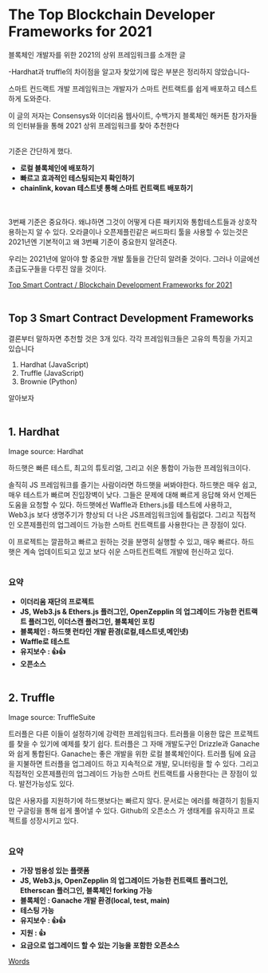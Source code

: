 # The Top Blockchain Developer Frameworks for 2021

블록체인 개발자를 위한 2021의 상위 프레임워크를 소개한 글

-Hardhat과 truffle의 차이점을 알고자 찾았기에 많은 부분은 정리하지 않았습니다-

스마트 컨드랙트 개발 프레임워크는 개발자가 스마트 컨트랙트를 쉽게 배포하고 테스트하게 도와준다.

이 글의 저자는 Consensys와 이더리움 웹사이트, 수백가지 블록체인 해커톤 참가자들의 인터뷰들을 통해 2021 상위 프레임워크를 찾아 추천한다<br><br>

기준은 간단하게 했다.

- **로컬 블록체인에 배포하기**
- **빠르고 효과적인 테스팅되는지 확인하기**
- **chainlink, kovan 테스트넷 통해 스마트 컨트랙트 배포하기**


<br><br>
3번째 기준은 중요하다. 왜냐하면 그것이 어떻게 다른 패키지와 통합테스트들과 상호작용하는지 알 수 있다.
오라클이나 오픈제플린같은 써드파티 툴을 사용할 수 있는것은 2021년엔 기본적이고 왜 3번째 기준이 중요한지 알려준다.

우리는 2021년에 알아야 할 중요한 개발 툴들을 간단히 알려줄 것이다.
그러나 이글에선 초급도구들을 다루진 않을 것이다.

[Top Smart Contract / Blockchain Development Frameworks for 2021](https://youtu.be/motYF5daaOc)
<br><br>
## Top 3 Smart Contract Development Frameworks

결론부터 말하자면 추천할 것은 3개 있다. 
각각 프레임워크들은 고유의 특징을 가지고 있습니다

1. Hardhat (JavaScript)
2. Truffle (JavaScript)
3. Brownie (Python)

알아보자
<br><br>
## 1. Hardhat


Image source: Hardhat

하드햇은 빠른 테스트, 최고의 튜토리얼, 그리고 쉬운 통합이 가능한 프레임워크이다.

솔직히 JS 프레임워크를 즐기는 사람이라면 하드햇을 써봐야한다. 하드햇은 매우 쉽고, 매우 테스트가 빠르며 진입장벽이 낮다. 그들은 문제에 대해 빠르게 응답해 와서 언제든 도움을 요청할 수 있다. 
하드햇에선 Waffle과 Ethers.js를 테스트에 사용하고, Web3.js 보다 생명주기가 향상되 더 나은 JS프레임워크임에 틀림없다.
그리고 직접적인 오픈제플린의 업그레이드 가능한 스마트 컨트랙트를 사용한다는 큰 장점이 있다.

이 프로젝트는 깔끔하고 빠르고 원하는 것을 분명히 실행할 수 있고, 매우 빠르다. 하드햇은 계속 업데이트되고 있고 보다 쉬운 스마트컨트랙트 개발에 헌신하고 있다.
<br><br>
### 요약

- **이더리움 재단의 프로젝트**
- **JS, Web3.js & Ethers.js 플러그인, OpenZepplin 의 업그레이드 가능한 컨트랙트 플러그인, 이더스캔 플러그인, 블록체인 포킹**
- **블록체인 : 하드햇 런타인 개발 환경(로컬,테스트넷,메인넷)**
- **Waffle로 테스트**
- **유지보수 : 👍👍**
- **오픈소스**
<br><br>
## 2. Truffle


Image source: TruffleSuite

트러플은 다른 이들이 설정하기에 강력한 프레임워크다. 트러플을 이용한 많은 프로젝트를 찾을 수 있기에 예제를 찾기 쉽다. 트러플은 그 자매 개발도구인 Drizzle과 Ganache와 쉽게 통합된다.  Ganache는 좋은 개발을 위한 로컬 블록체인이다. 트러플 팀에 요금을 지불하면 트러플을 업그레이드 하고 지속적으로 개발, 모니터링을 할 수 있다. 그리고 직접적인 오픈제플린의 업그레이드 가능한 스마트 컨트랙트를 사용한다는 큰 장점이 있다. 발전가능성도 있다.

많은 사용자를 지원하기에 하드햇보다는 빠르지 않다. 문서로는 에러를 해결하기 힘들지만 구글링을 통해 쉽게 풀어낼 수 있다. Github의 오픈소스 가 생태계를 유지하고 프로젝트를 성장시키고 있다.
<br><br>
### 요약

- **가장 범용성 있는 플랫폼**
- **JS, Web3.js, OpenZepplin 의 업그레이드 가능한 컨트랙트 플러그인, Etherscan 플러그인, 블록체인 forking 가능**
- **블록체인 : Ganache 개발 환경(local, test, main)**
- **테스팅 가능**
- **유지보수 : 👍👍**
- **지원 : 👍**
- **요금으로 업그레이드 할 수 있는 기능을 포함한 오픈소스**



[Words](https://www.notion.so/13d52b5e0347408a80a36d0e0eae39fe)
